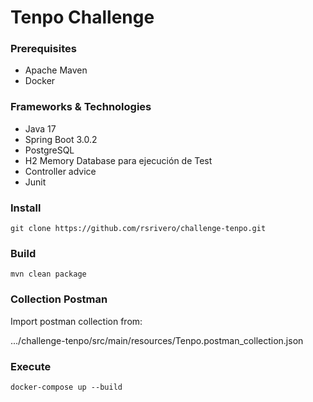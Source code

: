 # Tenpo Challenge


### Prerequisites
* Apache Maven
* Docker

### Frameworks & Technologies
* Java 17
* Spring Boot 3.0.2
* PostgreSQL
* H2 Memory Database para ejecución de Test
* Controller advice
* Junit

### Install
```
git clone https://github.com/rsrivero/challenge-tenpo.git
```

### Build
```
mvn clean package
```

### Collection Postman

Import postman collection from:

.../challenge-tenpo/src/main/resources/Tenpo.postman_collection.json

### Execute
```
docker-compose up --build
```